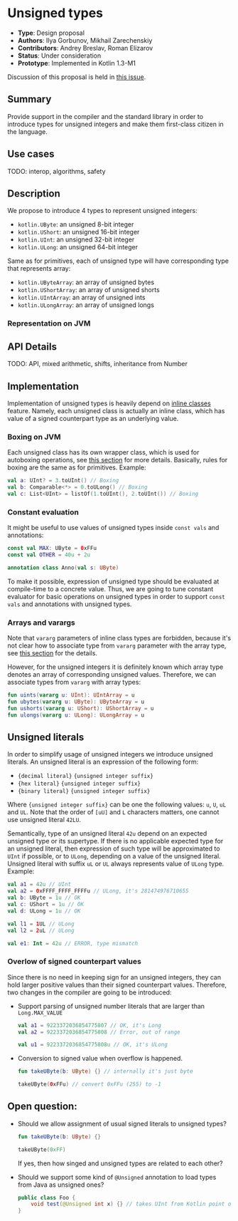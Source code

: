# Unsigned types

* **Type**: Design proposal
* **Authors**: Ilya Gorbunov, Mikhail Zarechenskiy
* **Contributors**: Andrey Breslav, Roman Elizarov
* **Status**: Under consideration
* **Prototype**: Implemented in Kotlin 1.3-M1

Discussion of this proposal is held in [this issue](TODO).

## Summary

Provide support in the compiler and the standard library in order to introduce types for unsigned integers and make them first-class citizen in the language.

## Use cases

TODO: interop, algorithms, safety

## Description

We propose to introduce 4 types to represent unsigned integers:
- `kotlin.UByte`: an unsigned 8-bit integer
- `kotlin.UShort`: an unsigned 16-bit integer
- `kotlin.UInt`: an unsigned 32-bit integer
- `kotlin.ULong`: an unsigned 64-bit integer

Same as for primitives, each of unsigned type will have corresponding type that represents array:
- `kotlin.UByteArray`: an array of unsigned bytes
- `kotlin.UShortArray`: an array of unsigned shorts
- `kotlin.UIntArray`: an array of unsigned ints
- `kotlin.ULongArray`: an array of unsigned longs

### Representation on JVM



## API Details

TODO: API, mixed arithmetic, shifts, inheritance from Number

## Implementation

Implementation of unsigned types is heavily depend on [inline classes](https://github.com/zarechenskiy/KEEP/blob/master/proposals/inline-classes.md) feature.
Namely, each unsigned class is actually an inline class, which has value of a signed counterpart type as an underlying value.

### Boxing on JVM

Each unsigned class has its own wrapper class, 
which is used for autoboxing operations, see [this section](https://github.com/zarechenskiy/KEEP/blob/master/proposals/inline-classes.md#java-interoperability) for more details.
Basically, rules for boxing are the same as for primitives. Example:
```kotlin
val a: UInt? = 3.toUInt() // Boxing
val b: Comparable<*> = 0.toULong() // Boxing
val c: List<UInt> = listOf(1.toUInt(), 2.toUInt()) // Boxing
```   

### Constant evaluation

It might be useful to use values of unsigned types inside `const vals` and annotations:
```kotlin
const val MAX: UByte = 0xFFu
const val OTHER = 40u + 2u

annotation class Anno(val s: UByte)
```
 To make it possible, expression of unsigned type should be evaluated at compile-time to a concrete value. Thus, we are going to tune
 constant evaluator for basic operations on unsigned types in order to support `const vals` and annotations with unsigned types. 

### Arrays and varargs

Note that `vararg` parameters of inline class types are forbidden, because it's not clear how to associate type from `vararg` parameter 
with the array type, see [this section](https://github.com/zarechenskiy/KEEP/blob/master/proposals/inline-classes.md#arrays-of-inline-class-values) for the details.

However, for the unsigned integers it is definitely known which array type denotes an array of corresponding unsigned values. Therefore, we can associate
types from `vararg` with array types:
```kotlin
fun uints(vararg u: UInt): UIntArray = u
fun ubytes(vararg u: UByte): UByteArray = u
fun ushorts(vararg u: UShort): UShortArray = u
fun ulongs(vararg u: ULong): ULongArray = u
```  

## Unsigned literals

In order to simplify usage of unsigned integers we introduce unsigned literals. 
An unsigned literal is an expression of the following form:
- `{decimal literal}` `{unsigned integer suffix}`
- `{hex literal}` `{unsigned integer suffix}`
- `{binary literal}` `{unsigned integer suffix}`

Where `{unsigned integer suffix}` can be one the following values: `u`, `U`, `uL` and `UL`.
Note that the order of `[uU]` and `L` characters matters, one cannot use unsigned literal `42LU`.

Semantically, type of an unsigned literal `42u` depend on an expected unsigned type or its supertype.
If there is no applicable expected type for an unsigned literal, then expression of such type will be approximated to `UInt` if possible, or to `ULong`,
depending on a value of the unsigned literal. Unsigned literal with suffix `uL` or `UL` always represents value of `ULong` type. Example:
```kotlin
val a1 = 42u // UInt
val a2 = 0xFFFF_FFFF_FFFFu // ULong, it's 281474976710655
val b: UByte = 1u // OK  
val c: UShort = 1u // OK  
val d: ULong = 1u // OK

val l1 = 1UL // ULong
val l2 = 2uL // ULong

val e1: Int = 42u // ERROR, type mismatch
```

### Overlow of signed counterpart values

Since there is no need in keeping sign for an unsigned integers, they can hold larger positive values than their signed counterpart values.
Therefore, two changes in the compiler are going to be introduced:
- Support parsing of unsigned number literals that are larger than `Long.MAX_VALUE`  
    ```kotlin
    val a1 = 9223372036854775807 // OK, it's Long
    val a2 = 9223372036854775808 // Error, out of range
    
    val u1 = 9223372036854775808u // OK, it's ULong
    ```
- Conversion to signed value when overflow is happened.
    ```kotlin
    fun takeUByte(b: UByte) {} // internally it's just byte
    
    takeUByte(0xFFu) // convert 0xFFu (255) to -1
    ```

## Open question:    
- Should we allow assignment of usual signed literals to unsigned types?
    ```kotlin
    fun takeUByte(b: UByte) {}
    
    takeUByte(0xFF)
    ```
    If yes, then how singed and unsigned types are related to each other?
    
- Should we support some kind of `@Unsigned` annotation to load types from Java as unsigned ones?
    ```java
    public class Foo {
        void test(@Unsigned int x) {} // takes UInt from Kotlin point of view
    }
    ```

